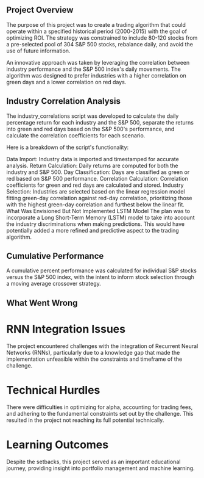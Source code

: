 ## Project Overview
The purpose of this project was to create a trading algorithm that could operate within a specified historical period (2000-2015) with the goal of optimizing ROI. The strategy was constrained to include 80-120 stocks from a pre-selected pool of 304 S&P 500 stocks, rebalance daily, and avoid the use of future information.

An innovative approach was taken by leveraging the correlation between industry performance and the S&P 500 index's daily movements. The algorithm was designed to prefer industries with a higher correlation on green days and a lower correlation on red days.

## Industry Correlation Analysis
The industry_correlations script was developed to calculate the daily percentage return for each industry and the S&P 500, separate the returns into green and red days based on the S&P 500's performance, and calculate the correlation coefficients for each scenario.

Here is a breakdown of the script's functionality:

Data Import: Industry data is imported and timestamped for accurate analysis.
Return Calculation: Daily returns are computed for both the industry and S&P 500.
Day Classification: Days are classified as green or red based on S&P 500 performance.
Correlation Calculation: Correlation coefficients for green and red days are calculated and stored.
Industry Selection: Industries are selected based on the linear regression model fitting green-day correlation against red-day correlation, prioritizing those with the highest green-day correlation and furthest below the linear fit.
What Was Envisioned But Not Implemented
LSTM Model
The plan was to incorporate a Long Short-Term Memory (LSTM) model to take into account the industry discriminations when making predictions. This would have potentially added a more refined and predictive aspect to the trading algorithm.

## Cumulative Performance
A cumulative percent performance was calculated for individual S&P stocks versus the S&P 500 index, with the intent to inform stock selection through a moving average crossover strategy.

## What Went Wrong
# RNN Integration Issues
The project encountered challenges with the integration of Recurrent Neural Networks (RNNs), particularly due to a knowledge gap that made the implementation unfeasible within the constraints and timeframe of the challenge.

# Technical Hurdles
There were difficulties in optimizing for alpha, accounting for trading fees, and adhering to the fundamental constraints set out by the challenge. This resulted in the project not reaching its full potential technically.

# Learning Outcomes
Despite the setbacks, this project served as an important educational journey, providing insight into portfolio management and machine learning.